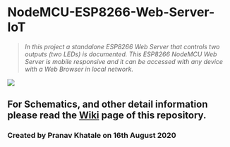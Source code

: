 # NodeMCU-ESP8266-Web-Server-IoT

>_In this project a standalone ESP8266 Web Server that controls two outputs (two LEDs) is documented. This ESP8266 NodeMCU Web Server is mobile responsive and it can be accessed with any device with a Web Browser in local network._

![](https://github.com/pranavkhatale/NodeMCU-ESP8266-Web-Server-IoT/raw/master/Images%20included%20in%20read.md/1.Project%20Image.jpg)

## For Schematics, and other detail information please read the [Wiki](https://github.com/pranavkhatale/NodeMCU-ESP8266-Web-Server-IoT/wiki) page of this repository.
### Created by Pranav Khatale on 16th August 2020
